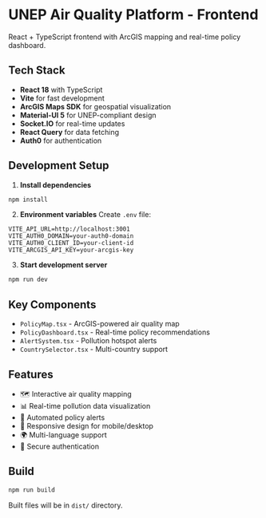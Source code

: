 # UNEP Air Quality Platform - Frontend

React + TypeScript frontend with ArcGIS mapping and real-time policy dashboard.

## Tech Stack

- **React 18** with TypeScript
- **Vite** for fast development
- **ArcGIS Maps SDK** for geospatial visualization
- **Material-UI 5** for UNEP-compliant design
- **Socket.IO** for real-time updates
- **React Query** for data fetching
- **Auth0** for authentication

## Development Setup

1. **Install dependencies**
```bash
npm install
```

2. **Environment variables**
Create `.env` file:
```env
VITE_API_URL=http://localhost:3001
VITE_AUTH0_DOMAIN=your-auth0-domain
VITE_AUTH0_CLIENT_ID=your-client-id
VITE_ARCGIS_API_KEY=your-arcgis-key
```

3. **Start development server**
```bash
npm run dev
```

## Key Components

- `PolicyMap.tsx` - ArcGIS-powered air quality map
- `PolicyDashboard.tsx` - Real-time policy recommendations
- `AlertSystem.tsx` - Pollution hotspot alerts
- `CountrySelector.tsx` - Multi-country support

## Features

- 🗺️ Interactive air quality mapping
- 📊 Real-time pollution data visualization
- 🚨 Automated policy alerts
- 📱 Responsive design for mobile/desktop
- 🌍 Multi-language support
- 🔐 Secure authentication

## Build

```bash
npm run build
```

Built files will be in `dist/` directory.